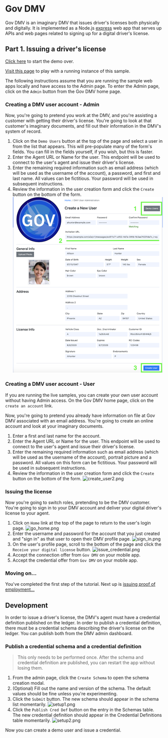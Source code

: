 # Gov DMV

Gov DMV is an imaginary DMV that issues driver's licenses both physically and digitally.  It is implemented as a Node.js
[express](https://expressjs.com/) web app that serves up APIs and web pages related to signing up for a digital driver's
license.

## Part 1. Issuing a driver's license

[Click here](../README.md#passwordless-authentication-demo) to start the demo over.

[Visit this page](https://gov.livedemo.verify-creds.com) to play with a running instance of this sample.

The following instructions assume that you are running the sample web apps locally and have access to the Admin page.  To enter the Admin page, click on the `Admin` button from the Gov DMV home page.

### Creating a DMV user account - Admin

Now, you're going to pretend you work at the DMV, and you're assisting a customer with getting their driver's license.  You're going to look at that customer's imaginary documents, and fill out their information in the DMV's system of record.

1. Click on the `Demo Users` button at the top of the page and select a user in from the list that appears.  This will pre-populate many of the form's fields.  You can fill in the fields yourself, if you wish, but this is faster.
2. Enter the Agent URL or Name for the user.  This endpoint will be used to connect to the user's agent and issue their driver's license.
3. Enter the remaining required information such as email address (which will be used as the username of the account), a password, and first and last name.  All values can be fictitious.  Your password will be used in subsequent instructions.
4. Review the information in the user creation form and click the `Create` button on the bottom of the form.
  ![create_user.png](docs/create_user.png)

### Creating a DMV user account - User

If you are running the live samples, you can create your own user account without having Admin access.  On the Gov DMV home page, click on the `create an account` link.

Now, you're going to pretend you already have information on file at Gov DMV associated with an email address.  You're going to create an online account and look at your imaginary documents.

1. Enter a first and last name for the account.
2. Enter the Agent URL or Name for the user.  This endpoint will be used to connect to the user's agent and issue their driver's license.
3. Enter the remaining required information such as email address (which will be used as the username of the account), portrait picture and a password.  All values on this form can be fictitious.  Your password will be used in subsequent instructions.
4. Review the information in the user creation form and click the `Create` button on the bottom of the form.
  ![create_user2.png](docs/create_user2.png)
    
### Issuing the license

Now you're going to switch roles, pretending to be the DMV customer.  You're going to sign in to your DMV account and deliver your digital driver's license to your agent.

1. Click on `Home` link at the top of the page to return to the user's login page.
  ![go_home.png](docs/go_home.png)
2. Enter the username and password for the account that you just created and "sign in" as that user to open their DMV profile page.
  ![sign_in.png](docs/sign_in.png)
3. On the user's profile page, scroll to the bottom of the page and click the `Receive your digital license` button.
  ![issue_credential.png](docs/issue_credential.png)
4. Accept the connection offer from `Gov DMV` on your mobile app.
5. Accept the credential offer from `Gov DMV` on your mobile app.

### Moving on...

You've completed the first step of the tutorial.  Next up is [issuing proof of employment...](../ibm-hr/README.md#part-2-issuing-proof-of-employment)

## Development

In order to issue a driver's license, the DMV's agent must have a credential definition published on the ledger.  In
order to publish a credential definition, there must be a credential schema describing the driver's license on the
ledger.  You can publish both from the DMV admin dashboard.

### Publish a credential schema and a credential definition

> This only needs to be performed once. After the schema and credential definition are published, you can restart the
app without losing them.

1. From the admin page, click the `Create Schema` to open the schema creation modal.
2. (Optional) Fill out the name and version of the schema.  The default values should be fine unless you're experimenting.
3. Click the `Submit` button.  The new schema should appear in the schema list momentarily.
  ![setup1.png](docs/setup1.png)
4. Click the `Publish Cred Def` button on the entry in the Schemas table. The new credential definition should appear in
the Credential Definitions table momentarily.
  ![setup2.png](docs/setup2.png)

Now you can create a demo user and issue a credential.
